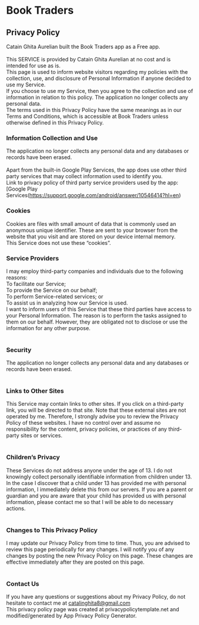  # Book Traders 

## Privacy Policy

Catain Ghita Aurelian built the Book Traders app as a Free app. <br /> <br /> This SERVICE is provided by Catain Ghita Aurelian at no cost and is intended for use as is.  <br />
This page is used to inform website visitors regarding my policies with the collection, use, and disclosure of Personal Information if anyone decided to use my Service.  <br />
If you choose to use my Service, then you agree to the collection and use of information in relation to this policy. The application no longer collects any personal data.  <br />
The terms used in this Privacy Policy have the same meanings as in our Terms and Conditions, which is accessible at Book Traders unless otherwise defined in this Privacy Policy.  <br />
### Information Collection and Use <br />
The application no longer collects any personal data and any databases or records have been erased. <br /> <br />
Apart from the built-in Google Play Services, the app does use other third party services that may collect information used to identify you. <br />
Link to privacy policy of third party service providers used by the app:  <br />
[Google Play Services(https://support.google.com/android/answer/10546414?hl=en) <br />

### Cookies <br />
Cookies are files with small amount of data that is commonly used an anonymous unique identifier. These are sent to your browser from the website that you visit and are stored on your device internal memory.  <br />
This Service does not use these “cookies”.
### Service Providers <br />
I may employ third-party companies and individuals due to the following reasons: <br />
To facilitate our Service; <br />
To provide the Service on our behalf; <br />
To perform Service-related services; or <br />
To assist us in analyzing how our Service is used. <br />
I want to inform users of this Service that these third parties have access to your Personal Information. The reason is to perform the tasks assigned to them on our behalf. However, they are obligated not to disclose or use the information for any other purpose.  <br /> <br />
### Security <br />
The application no longer collects any personal data and any databases or records have been erased. <br /> <br />
### Links to Other Sites <br />
This Service may contain links to other sites. If you click on a third-party link, you will be directed to that site. Note that these external sites are not operated by me. Therefore, I strongly advise you to review the Privacy Policy of these websites. I have no control over and assume no responsibility for the content, privacy policies, or practices of any third-party sites or services.  <br /> <br />
### Children’s Privacy <br />
These Services do not address anyone under the age of 13. I do not knowingly collect personally identifiable information from children under 13. In the case I discover that a child under 13 has provided me with personal information, I immediately delete this from our servers. If you are a parent or guardian and you are aware that your child has provided us with personal information, please contact me so that I will be able to do necessary actions.  <br /> <br />
### Changes to This Privacy Policy <br />
I may update our Privacy Policy from time to time. Thus, you are advised to review this page periodically for any changes. I will notify you of any changes by posting the new Privacy Policy on this page. These changes are effective immediately after they are posted on this page.  <br /> <br />
### Contact Us <br />
If you have any questions or suggestions about my Privacy Policy, do not hesitate to contact me at catalinghita8@gmail.com <br />
This privacy policy page was created at privacypolicytemplate.net and modified/generated by App Privacy Policy Generator. <br />

